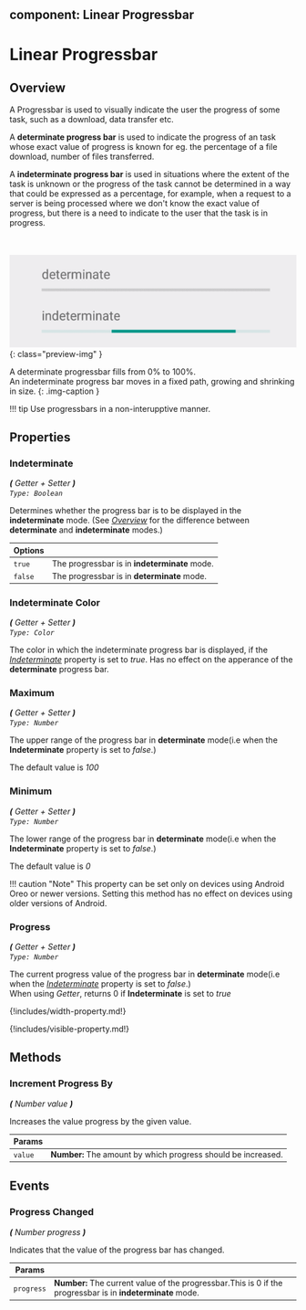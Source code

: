 component: Linear Progressbar
--------

# Linear Progressbar

## Overview
A Progressbar is used to visually indicate the user the progress of some task, such as a download,
data transfer etc.

A **determinate progress bar** is used to indicate the progress of an task whose exact value of 
progress is known for eg. the percentage of a file download, number of files transferred.

A **indeterminate progress bar** is used in situations where the extent of the task is unknown 
or the progress of the task cannot be determined in a way that could be expressed as a percentage,
for example, when a request to a server is being processed where we don't know the exact value of
progress, but there is a need to indicate to the user that the task is in progress.

<br><br>
![Linear Progressbar](../../assets/component-previews/linear-progress-animated.gif){: class="preview-img" }


A determinate progressbar fills from 0% to 100%.  
An indeterminate progress bar moves in a fixed path, growing and shrinking in size.
{: .img-caption }

!!! tip
    Use progressbars in a non-interupptive manner.


## Properties

### Indeterminate

_**\(** Getter + Setter **\)**  
`Type: Boolean`_

Determines whether the progress bar is to be displayed in the **indeterminate** mode.
(See [_Overview_](#overview) for the difference between **determinate** and **indeterminate** modes.)

Options              | []()
-------------------- | ------------
`true `              | The progressbar is in **indeterminate** mode.
`false `             | The progressbar is in **determinate** mode.



### Indeterminate Color

_**\(** Getter + Setter **\)**  
`Type: Color`_

The color in which the indeterminate progress bar is displayed, if the [_Indeterminate_](#indeterminate)
property is set to _true_. Has no effect on the apperance of the **determinate** progress bar.


### Maximum

_**\(** Getter + Setter **\)**  
`Type: Number`_

The upper range of the progress bar in **determinate** mode(i.e when the **Indeterminate** property
is set to _false_.)  

The default value is _100_


### Minimum

_**\(** Getter + Setter **\)**  
`Type: Number`_

The lower range of the progress bar in **determinate** mode(i.e when the **Indeterminate** property
is set to _false_.)  

The default value is _0_  

!!! caution "Note"
    This property can be set only on devices using Android Oreo or newer versions.
    Setting this method has no effect on devices using older versions of Android.


### Progress

_**\(** Getter + Setter **\)**  
`Type: Number`_

The current progress value of the progress bar in **determinate** mode(i.e when the 
[_Indeterminate_](#indeterminate) property is set to _false_.)  
When using _Getter_, returns 0 if **Indeterminate** is set to _true_


{!includes/width-property.md!}


{!includes/visible-property.md!}


## Methods


### Increment Progress By

_**\(** Number value **\)**_

Increases the value progress by the given value.


Params               |  []()       
-------------------- | ------- 
`value`              | **Number:**  The amount by which progress should be increased.


## Events

### Progress Changed

_**\(** Number progress **\)**_

Indicates that the value of the progress bar has changed.

Params               | []()
-------------------- | ---------- 
`progress`           | **Number:**  The current value of the progressbar.This is 0 if the progressbar is in **indeterminate** mode.


